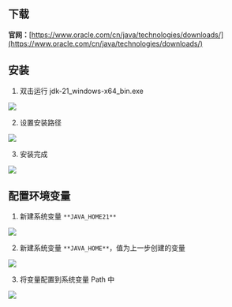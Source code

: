## 下载
**官网：**[https://www.oracle.com/cn/java/technologies/downloads/](https://www.oracle.com/cn/java/technologies/downloads/)

## 安装
1. 双击运行 jdk-21_windows-x64_bin.exe

![](https://cdn.nlark.com/yuque/0/2024/png/33977556/1724401494972-ec1f9485-b0e7-45f1-bb16-cfe487364dfd.png)

2. 设置安装路径

![](https://cdn.nlark.com/yuque/0/2024/png/33977556/1724401602597-4bf479fd-11de-409f-bf9f-b75b9906d4b7.png)

3. 安装完成

![](https://cdn.nlark.com/yuque/0/2024/png/33977556/1724401636711-1b73fa2f-6d1a-4dbd-8c2d-28c0631ebb57.png)

## 配置环境变量
1. 新建系统变量 `**JAVA_HOME21**`

![](https://cdn.nlark.com/yuque/0/2024/png/33977556/1724401706863-3c3fc400-57c6-4859-aa3c-9d75f8aeb986.png)

2. 新建系统变量 `**JAVA_HOME**`，值为上一步创建的变量

![](https://cdn.nlark.com/yuque/0/2024/png/33977556/1724401822553-51c5c580-bfea-4667-b56a-4e2fa8eabf87.png)

3. 将变量配置到系统变量 Path 中

![](https://cdn.nlark.com/yuque/0/2024/png/33977556/1724401920615-4853ce10-4a57-4003-afee-d4114a98b642.png)

